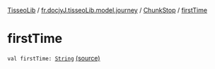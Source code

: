 [TisseoLib](../../index.md) / [fr.docjyJ.tisseoLib.model.journey](../index.md) / [ChunkStop](index.md) / [firstTime](./first-time.md)

# firstTime

`val firstTime: `[`String`](https://kotlinlang.org/api/latest/jvm/stdlib/kotlin/-string/index.html) [(source)](https://github.com/docjyJ/TisseoLib/tree/master/src/main/kotlin/fr/docjyJ/tisseoLib/model/journey/ChunkStop.kt#L7)